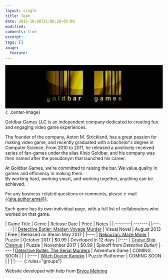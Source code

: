 ```yaml
---
layout: single
title: Team
date: 2015-10-08T21:06:20-05:00
modified:
comments: true
excerpt:
tags: []
image:
  feature:
---
```

![Goldbar Games Logo](/images/logo.jpg){: .center-image}

Goldbar Games LLC is an independent company dedicated to creating fun and engaging video game experiences. 

The founder of the company, Anton M. Strickland, has a great passion for making video game, and recently graduated with a bachelor's degree in Computer Science. From 2010 to 2011, he released a positively-received series of fan-games under the alias Kinjo Goldbar, and his company was then named after the pseudonym that launched his career.

At Goldbar Games, we're committed to raising the bar. We value quality in games and efficiency in making them. <br/>By working hard, working smart, and working together, anything can be achieved.

For any business-related questions or comments, please e-mail [{{site.author.email}}](mailto:{{site.author.email}}).

Each game has its own individual page, with a full list of collaborators who worked on that game.

| Game Title | Genre | Release Date | Price | Notes |
|:--------|:-------:||:-------:|
| [Detective Butler: Maiden Voyage Murder](https://www.goldbargames.com/detective-butler/butler1/)  | Visual Novel | August 2013 | Free | Released on Steam May 2017 |
|----
| [Nekouzan: Maze Miner](https://www.goldbargames.com/nekouzan-maze-miner/) | Puzzle | October 2017 | $0.99 | Developed in 12 days |
|----
| [Cruise Ship Cleanup](https://www.goldbargames.com/cruise-ship-cleanup/) | Puzzle | November 2017 | $0.99 | Spinoff from *Detective Butler*|
|----
| [Detective Butler: The Serial Murders](https://www.goldbargames.com/detective-butler/butler2/) | Adventure Game | COMING SOON  | | |
|----
| [Witch Doctor Kaneko](https://www.goldbargames.com/witch-doctor-kaneko/) | Puzzle Platformer | COMING SOON  | | |
|----
{: rules="groups"}

Website developed with help from [Bryce Mehring](http://www.brycemehring.com)
